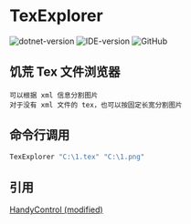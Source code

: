 # TexExplorer

![dotnet-version](https://img.shields.io/badge/.net-4.7.2-blue.svg)  ![IDE-version](https://img.shields.io/badge/IDE-vs2019-blue.svg) ![GitHub](https://img.shields.io/github/license/tpxxn/TexExplorer)

## 饥荒 Tex 文件浏览器
```
可以根据 xml 信息分割图片
对于没有 xml 文件的 tex，也可以按固定长宽分割图片
```

## 命令行调用
```bash
TexExplorer "C:\1.tex" "C:\1.png"
```
## 引用
[HandyControl (modified)](https://gitee.com/tpxxn/HandyControl)